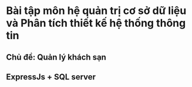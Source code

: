 # Bài tập môn hệ quản trị cơ sở dữ liệu và Phân tích thiết kế hệ thống thông tin
## Chủ đề: Quản lý khách sạn
## ExpressJs + SQL server